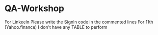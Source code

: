 # QA-Workshop

For LinkeeIn Please write the SignIn code in the commented lines
For 11th (Yahoo.finance) I don't have any TABLE to perform
